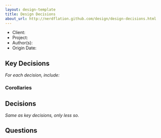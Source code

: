 ```yaml
---
layout: design-template
title: Design Decisions
about_url: http://nerdflation.github.com/design/design-decisions.html
---
```


- Client:
- Project:
- Author(s):
- Origin Date:


Key Decisions
----------------------------------------------------------------------

*For each decision, include:*
### Corollaries


Decisions
----------------------------------------------------------------------

*Same as key decisions, only less so.*


Questions
----------------------------------------------------------------------

